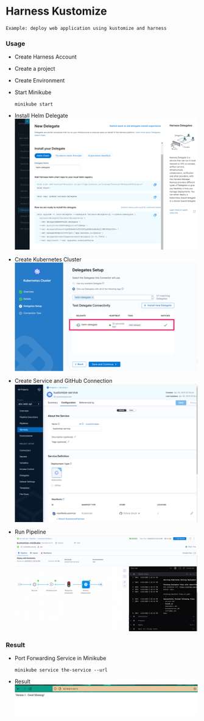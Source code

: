 # Harness Kustomize
    Example: deploy web application using kustomize and harness

### Usage
+ Create Harness Account
+ Create a project
+ Create Environment

+ Start Minikube
    ```
    minikube start
    ```

+ Install Helm Delegate
![Install Helm Delegate](./images/harness-delegate.png)

+ Create Kubernetes Cluster
![Create Kubernetes Cluster](./images/harness-create-kubenetest-cluster.png)

+ Create Service and GitHub Connection
![Create Service](./images/harness-create-service.png)

+ Run Pipeline
![Run Pipeline](./images/harness-kustomize-pipeline.png)


### Result
+ Port Forwarding Service in Minikube
    ```
    minikube service the-service --url
    ```
+ Result
![Result](./images/result.png)